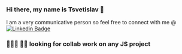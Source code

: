 ### Hi there, my name is Tsvetislav 👋

I am a very communicative person so feel free to connect with me @ [![Linkedin Badge](https://img.shields.io/badge/-tsvetislavtodorov-blue?style=flat-square&logo=Linkedin&logoColor=white&link=https://www.linkedin.com/in/tsvetislav-todorov-7ba0b11a4/)](https://www.linkedin.com/in/tsvetislav-todorov-7ba0b11a4/) 

### 👨🏻‍💻 🧑‍💻 looking for collab work on any JS project
